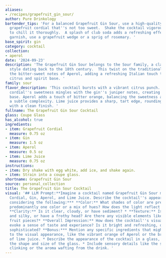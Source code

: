 ```yaml
---
aliases:
- /recipes/grapefruit_gin_sour/
author: Pure Drinkology
bartender_tips: 'For a balanced Grapefruit Gin Sour, use a high-quality gin and a
  grapefruit cordial that''s not too sweet.  Shake the cocktail vigorously with ice
  to chill it thoroughly.  A splash of club soda adds a refreshing effervescence.  To
  garnish, use a grapefruit wedge or a sprig of rosemary. '
base_spirit: gin
category: cocktail
collection:
- aperol
date: '2024-09-23'
description: 'The Grapefruit Gin Sour belongs to the Sour family, a classic cocktail
  style dating back to the 18th century.  This twist on the traditional sour utilizes
  the bitter-sweet notes of Aperol, adding a refreshing Italian touch to the traditional
  citrus and spirit base. '
family: sour
flavor_description: 'This cocktail bursts with a vibrant citrus punch. The grapefruit
  cordial''s sweetness mingles with the gin''s juniper notes, creating a refreshing
  base. Aperol adds a touch of bitter orange, balancing the sweetness and lending
  a subtle complexity. Lime juice provides a sharp, tart edge, rounding out the profile
  with a clean finish. '
fullname: The Grapefruit Gin Sour Cocktail
glass: Coupe Glass
has_alcohol: true
ingredients:
- item: Grapefruit Cordial
  measure: 0.75 oz
- item: Gin
  measure: 1.5 oz
- item: Aperol
  measure: 0.5 oz
- item: Lime Juice
  measure: 0.75 oz
instructions:
- item: Dry shake with egg white, add ice, and shake again.
- item: Strain into a coupe glass.
shortname: Grapefruit Gin Sour
source: personal_collection
title: The Grapefruit Gin Sour Cocktail
visual: '## LLM Prompt:**Imagine a cocktail named Grapefruit Gin Sour made with Grapefruit
  Cordial, Gin, Aperol, and Lime Juice. Describe the cocktail''s appearance in detail,
  considering the following:*** **Color:** What shades of color are present? Is it
  predominantly one color or a mix of hues? How does the light reflect off the surface?*
  **Clarity:** Is it clear, cloudy, or have sediment? * **Texture:** Is it smooth
  and silky, or have a frothy head? Are there any visible elements like ice or citrus
  fruit pieces?* **Overall Impression:** How does the cocktail''s visual presentation
  evoke a sense of taste and experience? Is it bright and refreshing, or dark and
  sophisticated? **Bonus:*** Mention any specific ingredients that might contribute
  to the visual appearance, like the vibrant orange of Aperol or the bright green
  of lime juice. * Describe the appearance of the cocktail in a glass, considering
  the shape and size of the glass. * Include sensory details like the sound of ice
  clinking or the aroma wafting from the drink. '
---
```



